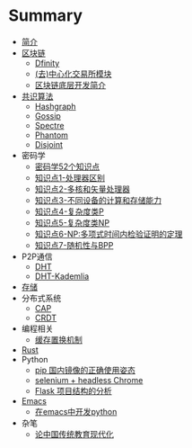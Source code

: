 # Summary

* [简介](README.md)
* [区块链](blockchain/README.md)
  * [Dfinity](blockchain/dfinity.md)
  * [(去)中心化交易所模块](blockchain/exchanges.md)
  * [区块链底层开发简介](blockchain/blockchain_dev.md)
* [共识算法](consensus/README.md)
  * [Hashgraph](consensus/hashgraph.md)
  * [Gossip](consensus/gossip.md)
  * [Spectre](consensus/spectre.md)
  * [Phantom](consensus/phantom.md)
  * [Disjoint](consensus/disjoint.md)
* 密码学
  * [密码学52个知识点](cryptography/52_things_cryptography.md)
  * [知识点1-处理器区别](cryptography/things_1.md)
  * [知识点2-多核和矢量处理器](cryptography/things_2.md)
  * [知识点3-不同设备的计算和存储能力](cryptography/things_3.md)
  * [知识点4-复杂度类P](cryptography/things_4.md)
  * [知识点5-复杂度类NP](cryptography/things_5.md)
  * [知识点6-NP:多项式时间内检验证明的定理](cryptography/things_6.md)
  * [知识点7-随机性与BPP](cryptography/things_7.md)
* P2P通信
  * [DHT](P2P/dht.md)
  * [DHT-Kademlia](P2P/kademlia.md)
* [存储](db/README.md)
* 分布式系统
  * [CAP](distributed/cap.md)
  * [CRDT](distributed/crdt.md)
* 编程相关
  * [缓存置换机制](P2P/cache_replacement_policies.md)
* [Rust](rust/README.md)
* Python
  * [pip 国内镜像的正确使用姿态](python/pip-mirrors.md)
  * [selenium + headless Chrome](python/selenium_chrome.md)
  * [Flask 项目结构的分析](python/flask-dir.md)
* [Emacs](emacs/README.md)
  * [在emacs中开发python](emacs/emacs_love_python.md)
* 杂笔
  * [论中国传统教育现代化](thinking/nowadays-education-of-classic-book-in-china.md)
